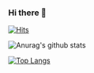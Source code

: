 ### Hi there 👋

<!--
**anthonyreis/anthonyreis** is a ✨ _special_ ✨ repository because its `README.md` (this file) appears on your GitHub profile.

Here are some ideas to get you started:

- 🔭 I’m currently working on ...
- 🌱 I’m currently learning ...
- 👯 I’m looking to collaborate on ...
- 🤔 I’m looking for help with ...
- 💬 Ask me about ...
- 📫 How to reach me: ...
- 😄 Pronouns: ...
- ⚡ Fun fact: ...
-->
[![Hits](https://hits.seeyoufarm.com/api/count/incr/badge.svg?url=https%3A%2F%2Fgithub.com%2Fanthonyreis%2Fhit-counter&count_bg=%2379C83D&title_bg=%23555555&icon=reddit.svg&icon_color=%23E7E7E7&title=hits&edge_flat=false)](https://hits.seeyoufarm.com)

![Anurag's github stats](https://github-readme-stats.vercel.app/api?username=anthonyreis&show_icons=true&count_private=true&theme=radical)

<!--[![trophy](https://github-profile-trophy.vercel.app/?username=anthonyreis&theme=monokai)](https://github.com/ryo-ma/github-profile-trophy) -->

[![Top Langs](https://github-readme-stats.vercel.app/api/top-langs/?username=anthonyreis&hide=html,css,handlebars&layout=compact&theme=dark)](https://github.com/anthonyreis/github-readme-stats)
